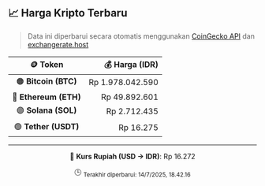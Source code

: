 

<!-- HARGA_KRIPTO -->
## 📈 Harga Kripto Terbaru

> Data ini diperbarui secara otomatis menggunakan [CoinGecko API](https://www.coingecko.com/) dan [exchangerate.host](https://exchangerate.host/)

<div align="center">

| 🪙 Token | 💰 Harga (IDR) |
|:------:|---------------:|
| 🟠 **Bitcoin (BTC)**   | Rp 1.978.042.590 |
| 🔵 **Ethereum (ETH)**  | Rp 49.892.601 |
| 🟣 **Solana (SOL)**    | Rp 2.712.435 |
| 🟢 **Tether (USDT)**   | Rp 16.275 |

---

💱 **Kurs Rupiah (USD → IDR)**: Rp 16.272

🕒 <sub>Terakhir diperbarui: 14/7/2025, 18.42.16</sub>

</div>
<!-- /HARGA_KRIPTO -->